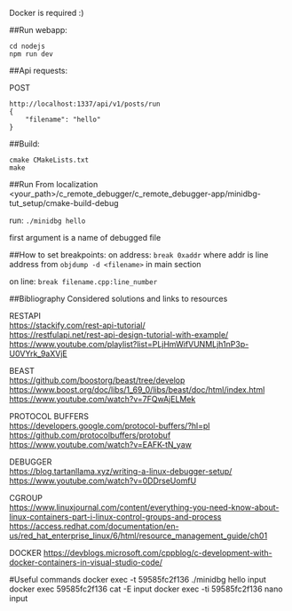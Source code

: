 Docker is required :)

##Run webapp:
```
cd nodejs
npm run dev
```

##Api requests:

POST
```
http://localhost:1337/api/v1/posts/run
{
	"filename": "hello"
}
```



##Build:

```
cmake CMakeLists.txt
make
```

##Run
From localization
<your_path>/c_remote_debugger/c_remote_debugger-app/minidbg-tut_setup/cmake-build-debug

run:
```./minidbg hello```

first argument is a name of debugged file


##How to set breakpoints:
on address:
```break 0xaddr```
where addr is line address from `objdump -d <filename>` in main section

on line:
```break filename.cpp:line_number```










##Bibliography
Considered solutions and links to resources

RESTAPI  
https://stackify.com/rest-api-tutorial/  
https://restfulapi.net/rest-api-design-tutorial-with-example/  
https://www.youtube.com/playlist?list=PLjHmWifVUNMLjh1nP3p-U0VYrk_9aXVjE  

BEAST  
https://github.com/boostorg/beast/tree/develop  
https://www.boost.org/doc/libs/1_69_0/libs/beast/doc/html/index.html  
https://www.youtube.com/watch?v=7FQwAjELMek  

PROTOCOL BUFFERS  
https://developers.google.com/protocol-buffers/?hl=pl  
https://github.com/protocolbuffers/protobuf  
https://www.youtube.com/watch?v=EAFK-tN_yaw  

DEBUGGER  
https://blog.tartanllama.xyz/writing-a-linux-debugger-setup/  
https://www.youtube.com/watch?v=0DDrseUomfU  

CGROUP  
https://www.linuxjournal.com/content/everything-you-need-know-about-linux-containers-part-i-linux-control-groups-and-process  
https://access.redhat.com/documentation/en-us/red_hat_enterprise_linux/6/html/resource_management_guide/ch01  

DOCKER
https://devblogs.microsoft.com/cppblog/c-development-with-docker-containers-in-visual-studio-code/



#Useful commands
docker exec -t  59585fc2f136 ./minidbg hello input
docker exec 59585fc2f136 cat -E input
docker exec -ti 59585fc2f136 nano input
 